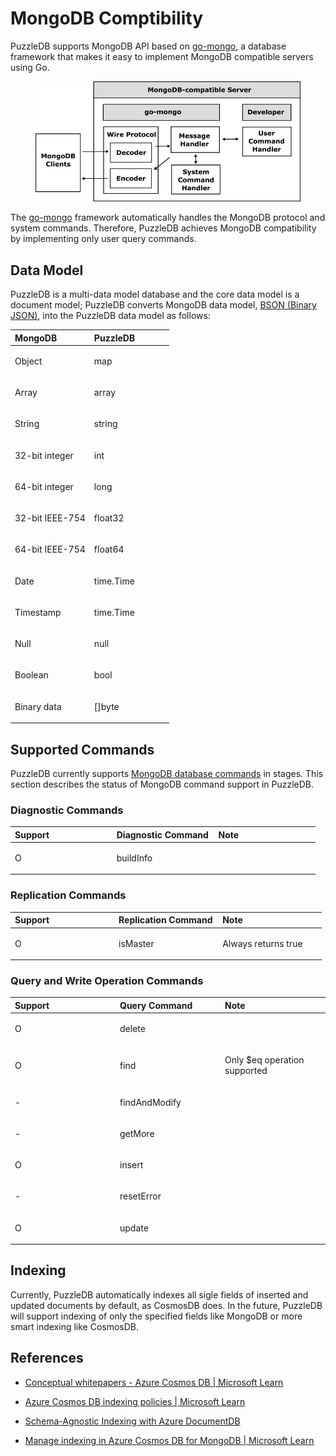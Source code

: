 # MongoDB Comptibility

PuzzleDB supports MongoDB API based on [go-mongo](https://github.com/cybergarage/go-mongo), a database framework that makes it easy to implement MongoDB compatible servers using Go.

<figure>
<img src="https://raw.githubusercontent.com/cybergarage/go-mongo/master/doc/img/framework.png" alt="framework" />
</figure>

The [go-mongo](https://github.com/cybergarage/go-mongo) framework automatically handles the MongoDB protocol and system commands. Therefore, PuzzleDB achieves MongoDB compatibility by implementing only user query commands.

## Data Model

PuzzleDB is a multi-data model database and the core data model is a document model; PuzzleDB converts MongoDB data model, [BSON (Binary JSON)](https://bsonspec.org/), into the PuzzleDB data model as follows:

<table>
<colgroup>
<col style="width: 50%" />
<col style="width: 50%" />
</colgroup>
<thead>
<tr>
<th style="text-align: left;">MongoDB</th>
<th style="text-align: left;">PuzzleDB</th>
</tr>
</thead>
<tbody>
<tr>
<td style="text-align: left;"><p>Object</p></td>
<td style="text-align: left;"><p>map</p></td>
</tr>
<tr>
<td style="text-align: left;"><p>Array</p></td>
<td style="text-align: left;"><p>array</p></td>
</tr>
<tr>
<td style="text-align: left;"><p>String</p></td>
<td style="text-align: left;"><p>string</p></td>
</tr>
<tr>
<td style="text-align: left;"><p>32-bit integer</p></td>
<td style="text-align: left;"><p>int</p></td>
</tr>
<tr>
<td style="text-align: left;"><p>64-bit integer</p></td>
<td style="text-align: left;"><p>long</p></td>
</tr>
<tr>
<td style="text-align: left;"><p>32-bit IEEE-754</p></td>
<td style="text-align: left;"><p>float32</p></td>
</tr>
<tr>
<td style="text-align: left;"><p>64-bit IEEE-754</p></td>
<td style="text-align: left;"><p>float64</p></td>
</tr>
<tr>
<td style="text-align: left;"><p>Date</p></td>
<td style="text-align: left;"><p>time.Time</p></td>
</tr>
<tr>
<td style="text-align: left;"><p>Timestamp</p></td>
<td style="text-align: left;"><p>time.Time</p></td>
</tr>
<tr>
<td style="text-align: left;"><p>Null</p></td>
<td style="text-align: left;"><p>null</p></td>
</tr>
<tr>
<td style="text-align: left;"><p>Boolean</p></td>
<td style="text-align: left;"><p>bool</p></td>
</tr>
<tr>
<td style="text-align: left;"><p>Binary data</p></td>
<td style="text-align: left;"><p>[]byte</p></td>
</tr>
</tbody>
</table>

## Supported Commands

PuzzleDB currently supports [MongoDB database commands](https://www.mongodb.com/docs/manual/reference/command/) in stages. This section describes the status of MongoDB command support in PuzzleDB.

### Diagnostic Commands

<table>
<colgroup>
<col style="width: 33%" />
<col style="width: 33%" />
<col style="width: 33%" />
</colgroup>
<thead>
<tr>
<th style="text-align: left;">Support</th>
<th style="text-align: left;">Diagnostic Command</th>
<th style="text-align: left;">Note</th>
</tr>
</thead>
<tbody>
<tr>
<td style="text-align: left;"><p>O</p></td>
<td style="text-align: left;"><p>buildInfo</p></td>
<td style="text-align: left;"></td>
</tr>
</tbody>
</table>

### Replication Commands

<table>
<colgroup>
<col style="width: 33%" />
<col style="width: 33%" />
<col style="width: 33%" />
</colgroup>
<thead>
<tr>
<th style="text-align: left;">Support</th>
<th style="text-align: left;">Replication Command</th>
<th style="text-align: left;">Note</th>
</tr>
</thead>
<tbody>
<tr>
<td style="text-align: left;"><p>O</p></td>
<td style="text-align: left;"><p>isMaster</p></td>
<td style="text-align: left;"><p>Always returns true</p></td>
</tr>
</tbody>
</table>

### Query and Write Operation Commands

<table>
<colgroup>
<col style="width: 33%" />
<col style="width: 33%" />
<col style="width: 33%" />
</colgroup>
<thead>
<tr>
<th style="text-align: left;">Support</th>
<th style="text-align: left;">Query Command</th>
<th style="text-align: left;">Note</th>
</tr>
</thead>
<tbody>
<tr>
<td style="text-align: left;"><p>O</p></td>
<td style="text-align: left;"><p>delete</p></td>
<td style="text-align: left;"></td>
</tr>
<tr>
<td style="text-align: left;"><p>O</p></td>
<td style="text-align: left;"><p>find</p></td>
<td style="text-align: left;"><p>Only $eq operation supported</p></td>
</tr>
<tr>
<td style="text-align: left;"><p>-</p></td>
<td style="text-align: left;"><p>findAndModify</p></td>
<td style="text-align: left;"></td>
</tr>
<tr>
<td style="text-align: left;"><p>-</p></td>
<td style="text-align: left;"><p>getMore</p></td>
<td style="text-align: left;"></td>
</tr>
<tr>
<td style="text-align: left;"><p>O</p></td>
<td style="text-align: left;"><p>insert</p></td>
<td style="text-align: left;"></td>
</tr>
<tr>
<td style="text-align: left;"><p>-</p></td>
<td style="text-align: left;"><p>resetError</p></td>
<td style="text-align: left;"></td>
</tr>
<tr>
<td style="text-align: left;"><p>O</p></td>
<td style="text-align: left;"><p>update</p></td>
<td style="text-align: left;"></td>
</tr>
</tbody>
</table>

## Indexing

Currently, PuzzleDB automatically indexes all sigle fields of inserted and updated documents by default, as CosmosDB does. In the future, PuzzleDB will support indexing of only the specified fields like MongoDB or more smart indexing like CosmosDB.

## References

- [Conceptual whitepapers - Azure Cosmos DB | Microsoft Learn](https://learn.microsoft.com/en-us/azure/cosmos-db/whitepapers)

- [Azure Cosmos DB indexing policies | Microsoft Learn](https://learn.microsoft.com/en-us/azure/cosmos-db/index-policy)

- [Schema-Agnostic Indexing with Azure DocumentDB](https://www.microsoft.com/en-us/research/publication/schema-agnostic-indexing-azure-documentdb/)

- [Manage indexing in Azure Cosmos DB for MongoDB | Microsoft Learn](https://learn.microsoft.com/en-us/azure/cosmos-db/mongodb/indexing)
